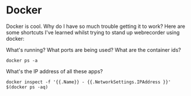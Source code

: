 # Docker
Docker is cool. Why do I have so much trouble getting it to work? Here are some shortcuts I've learned whilst trying to stand up webrecorder using docker:

What's running? What ports are being used? What are the container ids?

    docker ps -a

What's the IP address of all these apps?

    docker inspect -f '{{.Name}} - {{.NetworkSettings.IPAddress }}' $(docker ps -aq)
